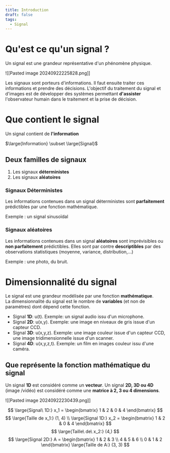 ```yaml
---
title: Introduction
draft: false
tags:
  - Signal
---
```


# Qu'est ce qu'un signal ?

Un signal est une grandeur représentative d'un phénomène physique.

![[Pasted image 20240922225828.png]]

Les signaux sont porteurs d'informations. Il faut ensuite traiter ces informations et prendre des décisions.
L'objectif du traitement du signal et d'images est de développer des systèmes permettant **d'assister** l'observateur humain dans le traitement et la prise de décision.
# Que contient le signal

Un signal contient de **l'information**

$\large{Information} \subset \large{Signal}$
## Deux familles de signaux

1. Les signaux **déterministes**
2. Les signaux **aléatoires**
### Signaux Déterministes

Les informations contenues dans un signal déterministes sont **parfaitement** prédictibles par une fonction mathématique.

Exemple : un signal sinusoïdal
### Signaux aléatoires

Les informations contenues dans un signal **aléatoires** sont imprévisibles ou **non parfaitement** prédictibles.
Elles sont par contre **descriptibles** par des observations statistiques (moyenne, variance, distribution,...)

Exemple : une photo, du bruit.
# Dimensionnalité du signal

Le signal est une grandeur modélisée par une fonction **mathématique**.  
La dimensionnalité du signal est le nombre de **variables** (et non de paramètres) dont dépend cette fonction.

- Signal **1D**: u(t). Exemple: un signal audio issu d'un microphone.
- Signal **2D**: u(x,y). Exemple: une image en niveaux de gris issue d'un capteur CCD.
- Signal **3D**: u(x,y,z). Exemple: une image couleur issue d'un capteur CCD, une image tridimensionnelle issue d'un scanner.
- Signal **4D**: u(x,y,z,t). Exemple: un film en images couleur issu d'une caméra.

## Que représente la fonction mathématique du signal

Un signal **1D** est considéré comme un **vecteur**.
Un signal **2D, 3D ou 4D** (image /vidéo) est considéré comme une **matrice à 2, 3 ou 4 dimensions**.

![[Pasted image 20240922230439.png]]

$$
\large{Signal\ 1D:} x_1 = \begin{bmatrix} 1 & 2 & 0 & 4 \end{bmatrix}
$$$$
\large{Taille de x_1:} (1, 4) \\
\large{Signal 1D:} x_2 = \begin{bmatrix} 1 & 2 & 0 & 4 \end{bmatrix}
$$$$
\large{Taille\ de\ x_2:} (4,)
$$$$
\large{Signal 2D:} A = \begin{bmatrix} 1 & 2 & 3 \\ 4 & 5 & 6 \\ 0 & 1 & 2 \end{bmatrix} \large{Taille de A:} (3, 3)
$$
